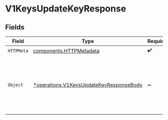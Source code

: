 # V1KeysUpdateKeyResponse


## Fields

| Field                                                                                             | Type                                                                                              | Required                                                                                          | Description                                                                                       |
| ------------------------------------------------------------------------------------------------- | ------------------------------------------------------------------------------------------------- | ------------------------------------------------------------------------------------------------- | ------------------------------------------------------------------------------------------------- |
| `HTTPMeta`                                                                                        | [components.HTTPMetadata](../../models/components/httpmetadata.md)                                | :heavy_check_mark:                                                                                | N/A                                                                                               |
| `Object`                                                                                          | [*operations.V1KeysUpdateKeyResponseBody](../../models/operations/v1keysupdatekeyresponsebody.md) | :heavy_minus_sign:                                                                                | The key was successfully updated, it may take up to 30s for this to take effect in all regions    |